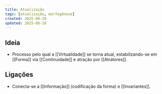 ```yaml
---
title: Atualização
tags: [atualização, morfogênese]
created: 2025-08-28
updated: 2025-08-28
---
```


## Ideia
- Processo pelo qual a [[Virtualidade]] se torna atual, estabilizando-se em [[Forma]] via [[Continuidade]] e atração por [[Atratores]].

## Ligações
- Conecta-se a [[Informação]] (codificação da forma) e [[Invariantes]].
